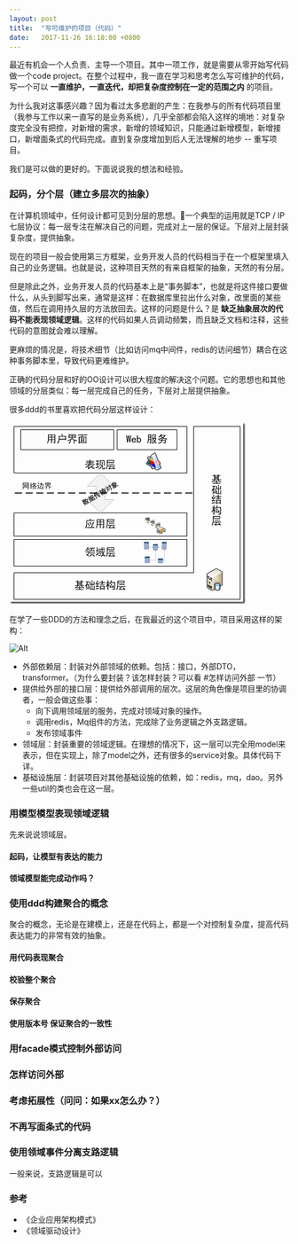 ```yaml
---
layout: post
title:  "写可维护的项目（代码）"
date:   2017-11-26 16:18:00 +0800
---
```


最近有机会一个人负责、主导一个项目。其中一项工作，就是需要从零开始写代码做一个code project。在整个过程中，我一直在学习和思考怎么写可维护的代码，写一个可以 **一直维护，一直迭代，却把复杂度控制在一定的范围之内** 的项目。

为什么我对这事感兴趣？因为看过太多悲剧的产生：在我参与的所有代码项目里（我参与工作以来一直写的是业务系统），几乎全部都会陷入这样的境地：对复杂度完全没有把控，对新增的需求，新增的领域知识，只能通过新增模型，新增接口，新增面条式的代码完成。直到复杂度增加到后人无法理解的地步 -- 重写项目。

我们是可以做的更好的。下面说说我的想法和经验。

### 起码，分个层（建立多层次的抽象）

在计算机领域中，任何设计都可见到分层的思想。一个典型的运用就是TCP / IP七层协议：每一层专注在解决自己的问题，完成对上一层的保证。下层对上层封装复杂度，提供抽象。

现在的项目一般会使用第三方框架，业务开发人员的代码相当于在一个框架里填入自己的业务逻辑。也就是说，这种项目天然的有来自框架的抽象，天然的有分层。

但是除此之外，业务开发人员的代码基本上是“事务脚本”，也就是将这件接口要做什么，从头到脚写出来，通常是这样：在数据库里拉出什么对象，改里面的某些值，然后在调用持久层的方法放回去。这样的问题是什么？是 **缺乏抽象层次的代码不能表现领域逻辑**。这样的代码如果人员调动频繁，而且缺乏文档和注释，这些代码的意图就会难以理解。

更麻烦的情况是，将技术细节（比如访问mq中间件，redis的访问细节）耦合在这种事务脚本里，导致代码更难维护。

正确的代码分层和好的OO设计可以很大程度的解决这个问题。它的思想也和其他领域的分层类似：每一层完成自己的任务，下层对上层提供抽象。

很多ddd的书里喜欢把代码分层这样设计：

![Alt](/images/maintainable-code-0.gif)

在学了一些DDD的方法和理念之后，在我最近的这个项目中，项目采用这样的架构：

![Alt](/images/maintainable-code-1.jpg)

- 外部依赖层：封装对外部领域的依赖。包括：接口，外部DTO，transformer。（为什么要封装？该怎样封装？可以看 #怎样访问外部 一节）
- 提供给外部的接口层：提供给外部调用的层次。这层的角色像是项目里的协调者，一般会做这些事：
   - 向下调用领域层的服务，完成对领域对象的操作。
   - 调用redis，Mq组件的方法，完成除了业务逻辑之外支路逻辑。
   - 发布领域事件
- 领域层：封装重要的领域逻辑。在理想的情况下，这一层可以完全用model来表示，但在实现上，除了model之外，还有很多的service对象。具体代码下详。
- 基础设施层：封装项目对其他基础设施的依赖，如：redis，mq，dao。另外一些util的类也会在这一层。

### 用模型模型表现领域逻辑

先来说说领域层。

#### 起码，让模型有表达的能力

#### 领域模型能完成动作吗？

### 使用ddd构建聚合的概念

聚合的概念，无论是在建模上，还是在代码上，都是一个对控制复杂度，提高代码表达能力的非常有效的抽象。

#### 用代码表现聚合

#### 校验整个聚合

#### 保存聚合

#### 使用版本号 保证聚合的一致性

### 用facade模式控制外部访问
### 怎样访问外部
### 考虑拓展性（问问：如果xx怎么办？）
### 不再写面条式的代码

### 使用领域事件分离支路逻辑

一般来说，支路逻辑是可以




### 参考

- 《企业应用架构模式》
- 《领域驱动设计》
